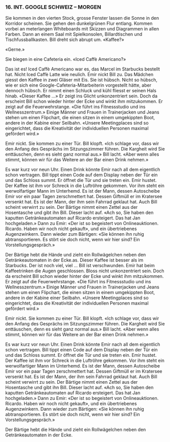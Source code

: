 ### 16. INT. GOOGLE SCHWEIZ – MORGEN

Sie kommen in den vierten Stock, grosse Fenster lassen die Sonne in den Korridor scheinen. Sie gehen den dunkelgrünen Flur entlang. Kommen vorbei an meterlangen Whiteboards mit Skizzen und Diagrammen in allen Farben. Dann an einem Saal mit Spielkonsolen, Billardtischen und Tischfussballkasten. Bill dreht sich abrupt um. «Kaffee?»

«Gerne.»

Sie biegen in eine Cafeteria ein. «Iced Caffè Americano?»

Das ist es! Iced Caffè Americano war es, das Marcel im Starbucks bestellt hat. Nicht Iced Caffè Latte wie neulich. Emir nickt Bill zu. Das Mädchen giesst den Kaffee in zwei Gläser mit Eis. Sie ist hübsch. Nicht so hübsch, wie er sich eine Google-Cafeteria-Mitarbeiterin vorgestellt hätte, aber dennoch hübsch. Er nimmt einen Schluck und kühl fliesst er seinen Hals hinab. «Dieser Kaffee ...» Er zeigt ins Glicht unkonzentriert sein. Doch da erscheint Bill schon wieder hinter der Ecke und winkt ihm mitzukommen. Er zeigt auf die Feuerwehrstange. «Die führt ins Fitnessstudio und ins Wellnesszentrum.» Einige Männer und Frauen in Trainerjacken und Jeans stehen um einen Flipchart, die einen sitzen in einem umgekippten Boot, andere in der Kabine einer Seilbahn. «Unsere Meetingplaces sind so eingerichtet, dass die Kreativität der individuellen Personen maximal gefördert wird.»

Emir nickt. Sie kommen zu einer Tür. Bill klopft. «Ich schlage vor, dass wir den Anfang des Gesprächs im Sitzungszimmer führen. Die Kargheit wird Sie enttäuschen, denn es sieht ganz normal aus.» Bill lacht. «Aber wenn alles stimmt, können wir für das Weitere an der Bar einen Drink nehmen.»

Es war kurz vor neun Uhr. Einen Drink könnte Emir nach all dem eigentlich schon vertragen. Bill tippt einen Code auf dem Display neben der Tür ein und das Schloss summt. Er öffnet die Tür und sie treten ein. Emir hustet. Der Kaffee ist ihm vor Schreck in die Luftröhre gekommen. Vor ihm steht ein werwolfartiger Mann im Unterhemd. Es ist der Mann, dessen Autoscheibe Emir vor ein paar Tagen zerschmettert hat. Dessen Giftmüll er im Kratersee versenkt hat. Es ist der Mann, der ihm sein Fahrrad geklaut hat. Auch Bill scheint verwirrt zu sein. Der Bärtige nimmt einen Zettel aus der Hosentasche und gibt ihn Bill. Dieser lacht auf. «Ach so, Sie haben den kaputten Getränkeautomaten auf Ricardo ersteigert. Das hat Jan hochgeladen.» Dann zu Emir: «Der ist so begeistert von Onlineauktionen. Ricardo. Haben wir noch nicht gekauft», und ein übertriebenes Augenzwinkern. Dann wieder zum Bärtigen: «Sie können ihn ruhig abtransportieren. Es stört sie doch nicht, wenn wir hier sind? Ein Vorstellungsgespräch.»

Der Bärtige hebt die Hände und zieht ein Rollwägelchen neben den Getränkeautomaten in der Ecke.as. Dieser Kaffee ist besser als im Starbucks. Der ist noch viel, viel ... Bill ist verschwunden. Emir hat beim Kaffeetrinken die Augen geschlossen. Bloss nicht unkonzentriert sein. Doch da erscheint Bill schon wieder hinter der Ecke und winkt ihm mitzukommen. Er zeigt auf die Feuerwehrstange. «Die führt ins Fitnessstudio und ins Wellnesszentrum.» Einige Männer und Frauen in Trainerjacken und Jeans stehen um einen Flipchart, die einen sitzen in einem umgekippten Boot, andere in der Kabine einer Seilbahn. «Unsere Meetingplaces sind so eingerichtet, dass die Kreativität der individuellen Personen maximal gefördert wird.»

Emir nickt. Sie kommen zu einer Tür. Bill klopft. «Ich schlage vor, dass wir den Anfang des Gesprächs im Sitzungszimmer führen. Die Kargheit wird Sie enttäuschen, denn es sieht ganz normal aus.» Bill lacht. «Aber wenn alles stimmt, können wir für das Weitere an der Bar einen Drink nehmen.»

Es war kurz vor neun Uhr. Einen Drink könnte Emir nach all dem eigentlich schon vertragen. Bill tippt einen Code auf dem Display neben der Tür ein und das Schloss summt. Er öffnet die Tür und sie treten ein. Emir hustet. Der Kaffee ist ihm vor Schreck in die Luftröhre gekommen. Vor ihm steht ein werwolfartiger Mann im Unterhemd. Es ist der Mann, dessen Autoscheibe Emir vor ein paar Tagen zerschmettert hat. Dessen Giftmüll er im Kratersee versenkt hat. Es ist der Mann, der ihm sein Fahrrad geklaut hat. Auch Bill scheint verwirrt zu sein. Der Bärtige nimmt einen Zettel aus der Hosentasche und gibt ihn Bill. Dieser lacht auf. «Ach so, Sie haben den kaputten Getränkeautomaten auf Ricardo ersteigert. Das hat Jan hochgeladen.» Dann zu Emir: «Der ist so begeistert von Onlineauktionen. Ricardo. Haben wir noch nicht gekauft», und ein übertriebenes Augenzwinkern. Dann wieder zum Bärtigen: «Sie können ihn ruhig abtransportieren. Es stört sie doch nicht, wenn wir hier sind? Ein Vorstellungsgespräch.»

Der Bärtige hebt die Hände und zieht ein Rollwägelchen neben den Getränkeautomaten in der Ecke.
